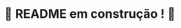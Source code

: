 # :construction: README em construção ! :construction:
<!--
Olá este código foi desenvolvido por mim
-->
